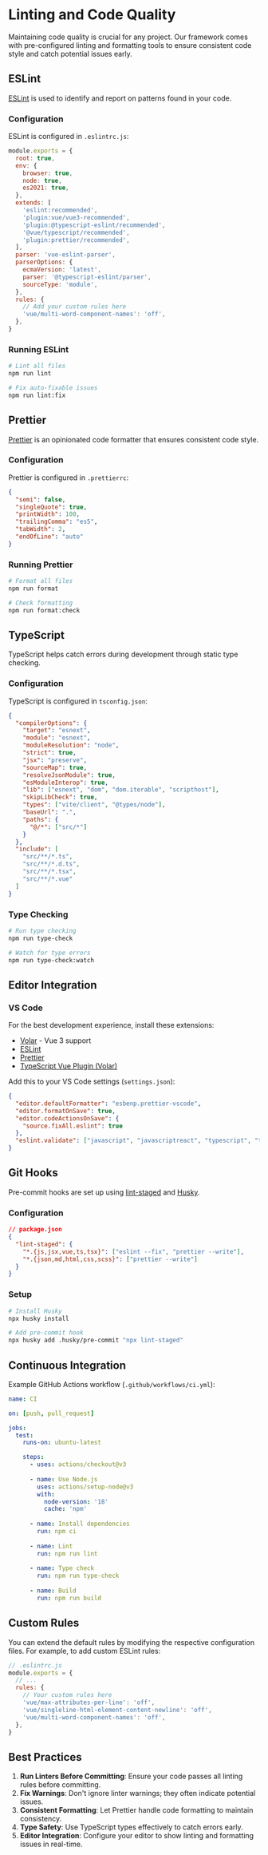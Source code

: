 # Linting and Code Quality

Maintaining code quality is crucial for any project. Our framework comes with pre-configured linting and formatting tools to ensure consistent code style and catch potential issues early.

## ESLint

[ESLint](https://eslint.org/) is used to identify and report on patterns found in your code.

### Configuration

ESLint is configured in `.eslintrc.js`:

```js
module.exports = {
  root: true,
  env: {
    browser: true,
    node: true,
    es2021: true,
  },
  extends: [
    'eslint:recommended',
    'plugin:vue/vue3-recommended',
    'plugin:@typescript-eslint/recommended',
    '@vue/typescript/recommended',
    'plugin:prettier/recommended',
  ],
  parser: 'vue-eslint-parser',
  parserOptions: {
    ecmaVersion: 'latest',
    parser: '@typescript-eslint/parser',
    sourceType: 'module',
  },
  rules: {
    // Add your custom rules here
    'vue/multi-word-component-names': 'off',
  },
}
```

### Running ESLint

```bash
# Lint all files
npm run lint

# Fix auto-fixable issues
npm run lint:fix
```

## Prettier

[Prettier](https://prettier.io/) is an opinionated code formatter that ensures consistent code style.

### Configuration

Prettier is configured in `.prettierrc`:

```json
{
  "semi": false,
  "singleQuote": true,
  "printWidth": 100,
  "trailingComma": "es5",
  "tabWidth": 2,
  "endOfLine": "auto"
}
```

### Running Prettier

```bash
# Format all files
npm run format

# Check formatting
npm run format:check
```

## TypeScript

TypeScript helps catch errors during development through static type checking.

### Configuration

TypeScript is configured in `tsconfig.json`:

```json
{
  "compilerOptions": {
    "target": "esnext",
    "module": "esnext",
    "moduleResolution": "node",
    "strict": true,
    "jsx": "preserve",
    "sourceMap": true,
    "resolveJsonModule": true,
    "esModuleInterop": true,
    "lib": ["esnext", "dom", "dom.iterable", "scripthost"],
    "skipLibCheck": true,
    "types": ["vite/client", "@types/node"],
    "baseUrl": ".",
    "paths": {
      "@/*": ["src/*"]
    }
  },
  "include": [
    "src/**/*.ts",
    "src/**/*.d.ts",
    "src/**/*.tsx",
    "src/**/*.vue"
  ]
}
```

### Type Checking

```bash
# Run type checking
npm run type-check

# Watch for type errors
npm run type-check:watch
```

## Editor Integration

### VS Code

For the best development experience, install these extensions:

- [Volar](https://marketplace.visualstudio.com/items?itemName=Vue.volar) - Vue 3 support
- [ESLint](https://marketplace.visualstudio.com/items?itemName=dbaeumer.vscode-eslint)
- [Prettier](https://marketplace.visualstudio.com/items?itemName=esbenp.prettier-vscode)
- [TypeScript Vue Plugin (Volar)](https://marketplace.visualstudio.com/items?itemName=Vue.vscode-typescript-vue-plugin)

Add this to your VS Code settings (`settings.json`):

```json
{
  "editor.defaultFormatter": "esbenp.prettier-vscode",
  "editor.formatOnSave": true,
  "editor.codeActionsOnSave": {
    "source.fixAll.eslint": true
  },
  "eslint.validate": ["javascript", "javascriptreact", "typescript", "typescriptreact", "vue"]
}
```

## Git Hooks

Pre-commit hooks are set up using [lint-staged](https://github.com/okonet/lint-staged) and [Husky](https://typicode.github.io/husky/).

### Configuration

```json
// package.json
{
  "lint-staged": {
    "*.{js,jsx,vue,ts,tsx}": ["eslint --fix", "prettier --write"],
    "*.{json,md,html,css,scss}": ["prettier --write"]
  }
}
```

### Setup

```bash
# Install Husky
npx husky install

# Add pre-commit hook
npx husky add .husky/pre-commit "npx lint-staged"
```

## Continuous Integration

Example GitHub Actions workflow (`.github/workflows/ci.yml`):

```yaml
name: CI

on: [push, pull_request]

jobs:
  test:
    runs-on: ubuntu-latest

    steps:
      - uses: actions/checkout@v3
      
      - name: Use Node.js
        uses: actions/setup-node@v3
        with:
          node-version: '18'
          cache: 'npm'
      
      - name: Install dependencies
        run: npm ci
      
      - name: Lint
        run: npm run lint
      
      - name: Type check
        run: npm run type-check
      
      - name: Build
        run: npm run build
```

## Custom Rules

You can extend the default rules by modifying the respective configuration files. For example, to add custom ESLint rules:

```js
// .eslintrc.js
module.exports = {
  // ...
  rules: {
    // Your custom rules here
    'vue/max-attributes-per-line': 'off',
    'vue/singleline-html-element-content-newline': 'off',
    'vue/multi-word-component-names': 'off',
  },
}
```

## Best Practices

1. **Run Linters Before Committing**: Ensure your code passes all linting rules before committing.
2. **Fix Warnings**: Don't ignore linter warnings; they often indicate potential issues.
3. **Consistent Formatting**: Let Prettier handle code formatting to maintain consistency.
4. **Type Safety**: Use TypeScript types effectively to catch errors early.
5. **Editor Integration**: Configure your editor to show linting and formatting issues in real-time.
